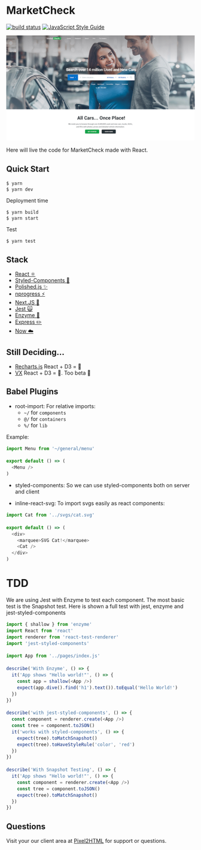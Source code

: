 # MarketCheck

[![build status](https://code.pixel2html.com/clients/project-4566/badges/master/build.svg)](https://code.pixel2html.com/clients/project-4566/commits/master)
[![JavaScript Style Guide](https://img.shields.io/badge/code_style-standard-brightgreen.svg)](https://standardjs.com)

[![Demo](web.jpg)](https://marketcheck.pixel2html.com/)

Here will live the code for MarketCheck made with React.

## Quick Start

```
$ yarn
$ yarn dev
```

Deployment time

```
$ yarn build
$ yarn start
```

Test

```
$ yarn test
```

## Stack

* [React ⚛️](https://facebook.github.io/react/)
* [Styled-Components 💅](https://www.styled-components.com)
* [Polished.js ✨](https://polished.js.org)
* [nprogress ⚡️](http://ricostacruz.com/nprogress/)
* [Next.JS 💨](https://zeit.co/blog/next3-preview)
* [Jest 🙀](https://facebook.github.io/jest/)
* [Enzyme 🛌](http://airbnb.io/enzyme/)
* [Express ✏️](https://expressjs.com)
* [Now ☁️](https://zeit.co/now)

## Still Deciding...

* [Recharts.js](http://recharts.org/#/en-US) React + D3 = 🐶
* [VX](https://github.com/hshoff/vx) React + D3 = 🦄. Too beta 🤔

## Babel Plugins

* root-import: For relative imports:
  * `~/` for `components`
  * `@/` for `containers`
  * `%/` for `lib`

Example:

```javascript
import Menu from '~/general/menu'

export default () => (
  <Menu />
)

```

* styled-components: So we can use styled-components both on server and client

* inline-react-svg: To import svgs easily as react components:

```javascript
import Cat from '../svgs/cat.svg'

export default () => (
  <div>
    <marquee>SVG Cat!</marquee>
    <Cat />
  </div>
)

```

# TDD

We are using Jest with Enzyme to test each component. The most basic test is the Snapshot test. Here is shown a full test with jest, enzyme and jest-styled-components

```javascript
import { shallow } from 'enzyme'
import React from 'react'
import renderer from 'react-test-renderer'
import 'jest-styled-components'

import App from '../pages/index.js'

describe('With Enzyme', () => {
  it('App shows "Hello world!"', () => {
    const app = shallow(<App />)
    expect(app.dive().find('h1').text()).toEqual('Hello World!')
  })
})

describe('with jest-styled-components', () => {
  const component = renderer.create(<App />)
  const tree = component.toJSON()
  it('works with styled-components', () => {
    expect(tree).toMatchSnapshot()
    expect(tree).toHaveStyleRule('color', 'red')
  })
})

describe('With Snapshot Testing', () => {
  it('App shows "Hello world!"', () => {
    const component = renderer.create(<App />)
    const tree = component.toJSON()
    expect(tree).toMatchSnapshot()
  })
})

```

## Questions

Visit your our client area at [Pixel2HTML](https://pixel2html.com/login) for support or questions.
